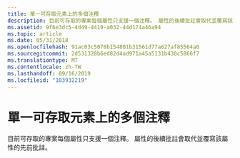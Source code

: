 ```yaml
---
title: 單一可存取元素上的多個注釋
description: 目前可存取的專案每個屬性只支援一個注釋。 屬性的後續批註會取代並覆寫該屬性的先前批註。
ms.assetid: 9f6e3dc5-4d49-4419-a032-44d174a46a94
ms.topic: article
ms.date: 05/31/2018
ms.openlocfilehash: 91ac03c5078b154801b31561d77a627af85564a0
ms.sourcegitcommit: 2d531328b6ed82d4ad971a45a5131b430c5866f7
ms.translationtype: MT
ms.contentlocale: zh-TW
ms.lasthandoff: 09/16/2019
ms.locfileid: "103932219"
---
```

# <a name="multiple-annotations-on-a-single-accessible-element"></a>單一可存取元素上的多個注釋

目前可存取的專案每個屬性只支援一個注釋。 屬性的後續批註會取代並覆寫該屬性的先前批註。

 

 





